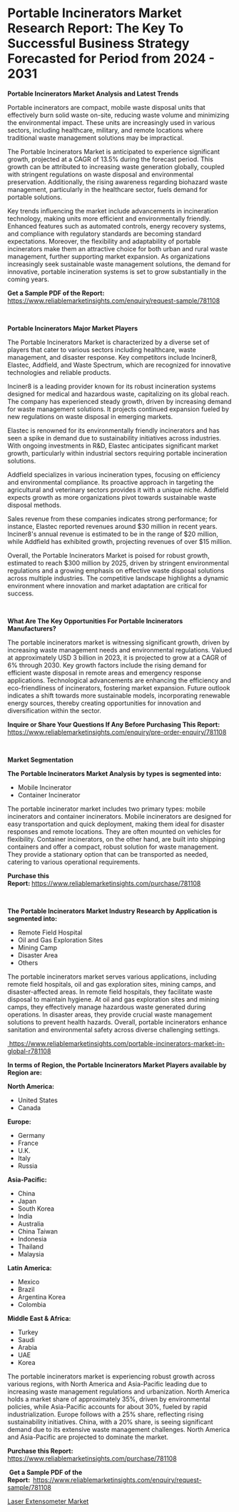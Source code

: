 <p><h1>Portable Incinerators Market Research Report: The Key To Successful Business Strategy Forecasted for Period from 2024 - 2031</h1></p><p><strong>Portable Incinerators Market Analysis and Latest Trends</strong></p>
<p><p>Portable incinerators are compact, mobile waste disposal units that effectively burn solid waste on-site, reducing waste volume and minimizing the environmental impact. These units are increasingly used in various sectors, including healthcare, military, and remote locations where traditional waste management solutions may be impractical.</p><p>The Portable Incinerators Market is anticipated to experience significant growth, projected at a CAGR of 13.5% during the forecast period. This growth can be attributed to increasing waste generation globally, coupled with stringent regulations on waste disposal and environmental preservation. Additionally, the rising awareness regarding biohazard waste management, particularly in the healthcare sector, fuels demand for portable solutions.</p><p>Key trends influencing the market include advancements in incineration technology, making units more efficient and environmentally friendly. Enhanced features such as automated controls, energy recovery systems, and compliance with regulatory standards are becoming standard expectations. Moreover, the flexibility and adaptability of portable incinerators make them an attractive choice for both urban and rural waste management, further supporting market expansion. As organizations increasingly seek sustainable waste management solutions, the demand for innovative, portable incineration systems is set to grow substantially in the coming years.</p></p>
<p><strong>Get a Sample PDF of the Report:&nbsp;</strong> <a href="https://www.reliablemarketinsights.com/enquiry/request-sample/781108?utm_campaign=1994&utm_medium=2&utm_source=Github&utm_content=ia&utm_term=30122024&utm_id=portable-incinerators">https://www.reliablemarketinsights.com/enquiry/request-sample/781108</a></p>
<p>&nbsp;</p>
<p><strong>Portable Incinerators Major Market Players</strong></p>
<p><p>The Portable Incinerators Market is characterized by a diverse set of players that cater to various sectors including healthcare, waste management, and disaster response. Key competitors include Inciner8, Elastec, Addfield, and Waste Spectrum, which are recognized for innovative technologies and reliable products.</p><p>Inciner8 is a leading provider known for its robust incineration systems designed for medical and hazardous waste, capitalizing on its global reach. The company has experienced steady growth, driven by increasing demand for waste management solutions. It projects continued expansion fueled by new regulations on waste disposal in emerging markets.</p><p>Elastec is renowned for its environmentally friendly incinerators and has seen a spike in demand due to sustainability initiatives across industries. With ongoing investments in R&D, Elastec anticipates significant market growth, particularly within industrial sectors requiring portable incineration solutions.</p><p>Addfield specializes in various incineration types, focusing on efficiency and environmental compliance. Its proactive approach in targeting the agricultural and veterinary sectors provides it with a unique niche. Addfield expects growth as more organizations pivot towards sustainable waste disposal methods.</p><p>Sales revenue from these companies indicates strong performance; for instance, Elastec reported revenues around $30 million in recent years. Inciner8's annual revenue is estimated to be in the range of $20 million, while Addfield has exhibited growth, projecting revenues of over $15 million.</p><p>Overall, the Portable Incinerators Market is poised for robust growth, estimated to reach $300 million by 2025, driven by stringent environmental regulations and a growing emphasis on effective waste disposal solutions across multiple industries. The competitive landscape highlights a dynamic environment where innovation and market adaptation are critical for success.</p></p>
<p>&nbsp;</p>
<p><strong>What Are The Key Opportunities For Portable Incinerators Manufacturers?</strong></p>
<p><p>The portable incinerators market is witnessing significant growth, driven by increasing waste management needs and environmental regulations. Valued at approximately USD 3 billion in 2023, it is projected to grow at a CAGR of 6% through 2030. Key growth factors include the rising demand for efficient waste disposal in remote areas and emergency response applications. Technological advancements are enhancing the efficiency and eco-friendliness of incinerators, fostering market expansion. Future outlook indicates a shift towards more sustainable models, incorporating renewable energy sources, thereby creating opportunities for innovation and diversification within the sector.</p></p>
<p><strong>Inquire or Share Your Questions If Any Before Purchasing This Report:</strong> <a href="https://www.reliablemarketinsights.com/enquiry/pre-order-enquiry/781108?utm_campaign=1994&utm_medium=2&utm_source=Github&utm_content=ia&utm_term=30122024&utm_id=portable-incinerators">https://www.reliablemarketinsights.com/enquiry/pre-order-enquiry/781108</a></p>
<p>&nbsp;</p>
<p><strong>Market Segmentation</strong></p>
<p><strong>The Portable Incinerators Market Analysis by types is segmented into:</strong></p>
<p><ul><li>Mobile Incinerator</li><li>Container Incinerator</li></ul></p>
<p><p>The portable incinerator market includes two primary types: mobile incinerators and container incinerators. Mobile incinerators are designed for easy transportation and quick deployment, making them ideal for disaster responses and remote locations. They are often mounted on vehicles for flexibility. Container incinerators, on the other hand, are built into shipping containers and offer a compact, robust solution for waste management. They provide a stationary option that can be transported as needed, catering to various operational requirements.</p></p>
<p><strong>Purchase this Report:&nbsp;</strong><a href="https://www.reliablemarketinsights.com/purchase/781108?utm_campaign=1994&utm_medium=2&utm_source=Github&utm_content=ia&utm_term=30122024&utm_id=portable-incinerators">https://www.reliablemarketinsights.com/purchase/781108</a></p>
<p>&nbsp;</p>
<p><strong>The Portable Incinerators Market Industry Research by Application is segmented into:</strong></p>
<p><ul><li>Remote Field Hospital</li><li>Oil and Gas Exploration Sites</li><li>Mining Camp</li><li>Disaster Area</li><li>Others</li></ul></p>
<p><p>The portable incinerators market serves various applications, including remote field hospitals, oil and gas exploration sites, mining camps, and disaster-affected areas. In remote field hospitals, they facilitate waste disposal to maintain hygiene. At oil and gas exploration sites and mining camps, they effectively manage hazardous waste generated during operations. In disaster areas, they provide crucial waste management solutions to prevent health hazards. Overall, portable incinerators enhance sanitation and environmental safety across diverse challenging settings.</p></p>
<p><a href="https://www.reliablemarketinsights.com/portable-incinerators-market-in-global-r781108?utm_campaign=1994&utm_medium=2&utm_source=Github&utm_content=ia&utm_term=30122024&utm_id=portable-incinerators">&nbsp;https://www.reliablemarketinsights.com/portable-incinerators-market-in-global-r781108</a></p>
<p><strong>In terms of Region, the Portable Incinerators Market Players available by Region are:</strong></p>
<p>
    <p> <strong> North America: </strong>
        <ul>
            <li>United States</li>
            <li>Canada</li>
        </ul>
        </p> 
    <p> <strong> Europe: </strong>
        <ul>
            <li>Germany</li>
            <li>France</li>
            <li>U.K.</li>
            <li>Italy</li>
            <li>Russia</li>
        </ul>
        </p> 
    <p> <strong> Asia-Pacific: </strong>
        <ul>
            <li>China</li>
            <li>Japan</li>
            <li>South Korea</li>
            <li>India</li>
            <li>Australia</li>
            <li>China Taiwan</li>
            <li>Indonesia</li>
            <li>Thailand</li>
            <li>Malaysia</li>
        </ul>
        </p> 
    <p> <strong> Latin America: </strong>
        <ul>
            <li>Mexico</li>
            <li>Brazil</li>
            <li>Argentina Korea</li>
            <li>Colombia</li>
        </ul>
        </p> 
    <p> <strong> Middle East & Africa: </strong>
        <ul>
            <li>Turkey</li>
            <li>Saudi</li>
            <li>Arabia</li>
            <li>UAE</li>
            <li>Korea</li>
        </ul>
    </p>
    </p>
<p><p>The portable incinerators market is experiencing robust growth across various regions, with North America and Asia-Pacific leading due to increasing waste management regulations and urbanization. North America holds a market share of approximately 35%, driven by environmental policies, while Asia-Pacific accounts for about 30%, fueled by rapid industrialization. Europe follows with a 25% share, reflecting rising sustainability initiatives. China, with a 20% share, is seeing significant demand due to its extensive waste management challenges. North America and Asia-Pacific are projected to dominate the market.</p></p>
<p><strong>Purchase this Report: </strong><a href="https://www.reliablemarketinsights.com/purchase/781108?utm_campaign=1994&utm_medium=2&utm_source=Github&utm_content=ia&utm_term=30122024&utm_id=portable-incinerators">https://www.reliablemarketinsights.com/purchase/781108</a></p>
<p>&nbsp;<strong>Get a Sample PDF of the Report:&nbsp;&nbsp;</strong><a href="https://www.reliablemarketinsights.com/enquiry/request-sample/781108?utm_campaign=1994&utm_medium=2&utm_source=Github&utm_content=ia&utm_term=30122024&utm_id=portable-incinerators">https://www.reliablemarketinsights.com/enquiry/request-sample/781108</a></p>
<p><strong></strong></p>
<p><p><a href="https://github.com/rahu1506/Market-Research-Report-List-6/blob/main/laser-extensometer-market.md?utm_campaign=1994&utm_medium=2&utm_source=Github&utm_content=ia&utm_term=30122024&utm_id=portable-incinerators">Laser Extensometer Market</a></p></p>